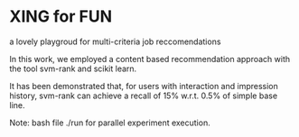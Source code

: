XING for FUN
===
a lovely playgroud for multi-criteria job reccomendations

In this work, we employed a content based recommendation approach with the tool 
svm-rank and scikit learn.

It has been demonstrated that, for users with interaction and impression history,
svm-rank can achieve a recall of 15% w.r.t. 0.5% of simple base line.


Note:
bash file ./run for parallel experiment execution.